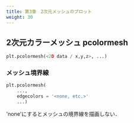 ```yaml
---
title: 第3章　2次元メッシュのプロット 
weight: 30 
---
```

<!-- ######################################### -->
## 2次元カラーメッシュ pcolormesh
```python
plt.pcolormesh(<2D data / x,y,z>, ...)
 ```



### メッシュ境界線
```python
plt.pcolormesh(
    ...,
    edgecolors = '<none, etc.>'
    ...)
 ```


'none'にするとメッシュの境界線を描画しない．
<!--  ### メッシュの塗りつぶし方式 -->

<!--  ```python -->

<!--  plt.pcolormesh( -->

<!--      ..., -->

<!--      shading = '<flat: 均一 / gouraud: グラデーション>' -->

<!--      ...) -->

<!--   ``` -->



